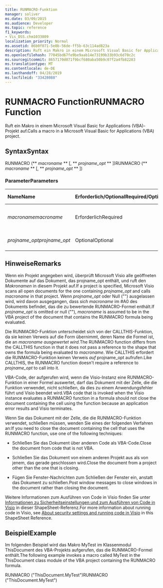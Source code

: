 ```yaml
---
title: RUNMACRO-Funktion
manager: soliver
ms.date: 03/09/2015
ms.audience: Developer
ms.topic: reference
f1_keywords:
- Vis_DSS.chm1033809
localization_priority: Normal
ms.assetid: 86b0f071-5e0b-56de-ff5b-63c114ad823a
description: Ruft ein Makro in einem Microsoft Visual Basic for Applications (VBA)-Projekt auf.
ms.openlocfilehash: 77045bd67fe9be9aab14e73199b33b93c6d70c2c
ms.sourcegitcommit: 8657170d071f9bcf680aba50b9c07f2a4fb82283
ms.translationtype: MT
ms.contentlocale: de-DE
ms.lasthandoff: 04/28/2019
ms.locfileid: "33428088"
---
```

# <a name="runmacro-function"></a><span data-ttu-id="65a8b-103">RUNMACRO Function</span><span class="sxs-lookup"><span data-stu-id="65a8b-103">RUNMACRO Function</span></span>

<span data-ttu-id="65a8b-104">Ruft ein Makro in einem Microsoft Visual Basic for Applications (VBA)-Projekt auf.</span><span class="sxs-lookup"><span data-stu-id="65a8b-104">Calls a macro in a Microsoft Visual Basic for Applications (VBA) project.</span></span> 
  
## <a name="syntax"></a><span data-ttu-id="65a8b-105">Syntax</span><span class="sxs-lookup"><span data-stu-id="65a8b-105">Syntax</span></span>

<span data-ttu-id="65a8b-106">RUNMACRO (\*\* *macroname* \*\* [, \*\* *projname_opt* \*\* ])</span><span class="sxs-lookup"><span data-stu-id="65a8b-106">RUNMACRO (\*\* *macroname* \*\* [, \*\* *projname_opt* \*\* ])</span></span> 
  
### <a name="parameters"></a><span data-ttu-id="65a8b-107">Parameter</span><span class="sxs-lookup"><span data-stu-id="65a8b-107">Parameters</span></span>

|<span data-ttu-id="65a8b-108">**Name**</span><span class="sxs-lookup"><span data-stu-id="65a8b-108">**Name**</span></span>|<span data-ttu-id="65a8b-109">**Erforderlich/Optional**</span><span class="sxs-lookup"><span data-stu-id="65a8b-109">**Required/Optional**</span></span>|<span data-ttu-id="65a8b-110">**Datentyp**</span><span class="sxs-lookup"><span data-stu-id="65a8b-110">**Data Type**</span></span>|<span data-ttu-id="65a8b-111">**Beschreibung**</span><span class="sxs-lookup"><span data-stu-id="65a8b-111">**Description**</span></span>|
|:-----|:-----|:-----|:-----|
| <span data-ttu-id="65a8b-112">_macroname_</span><span class="sxs-lookup"><span data-stu-id="65a8b-112">_macroname_</span></span> <br/> |<span data-ttu-id="65a8b-113">Erforderlich</span><span class="sxs-lookup"><span data-stu-id="65a8b-113">Required</span></span>  <br/> |<span data-ttu-id="65a8b-114">**String**</span><span class="sxs-lookup"><span data-stu-id="65a8b-114">**String**</span></span> <br/> |<span data-ttu-id="65a8b-115">Der Name des aufzurufenden Makros.</span><span class="sxs-lookup"><span data-stu-id="65a8b-115">The name of the macro to call.</span></span>  <br/> |
| <span data-ttu-id="65a8b-116">_projname_opt_</span><span class="sxs-lookup"><span data-stu-id="65a8b-116">_projname_opt_</span></span> <br/> |<span data-ttu-id="65a8b-117">Optional</span><span class="sxs-lookup"><span data-stu-id="65a8b-117">Optional</span></span>  <br/> |<span data-ttu-id="65a8b-118">**String**</span><span class="sxs-lookup"><span data-stu-id="65a8b-118">**String**</span></span> <br/> | <span data-ttu-id="65a8b-119">Das Projekt, das den Makro enthält.</span><span class="sxs-lookup"><span data-stu-id="65a8b-119">The project that contains the macro.</span></span>  <br/> |
   
## <a name="remarks"></a><span data-ttu-id="65a8b-120">Hinweise</span><span class="sxs-lookup"><span data-stu-id="65a8b-120">Remarks</span></span>

<span data-ttu-id="65a8b-121">Wenn ein Projekt angegeben wird, überprüft Microsoft Visio alle  geöffneten Dokumente auf das Dokument, das projname_opt enthält, und ruft den _Makronamen_ in diesem Projekt auf.</span><span class="sxs-lookup"><span data-stu-id="65a8b-121">If a project is specified, Microsoft Visio scans all open documents for the one containing  _projname_opt_ and calls  _macroname_ in that project.</span></span> <span data-ttu-id="65a8b-122">Wenn  _projname_opt_ oder Null ("") ausgelassen wird, wird davon ausgegangen, dass  _sich macroname_ im #A0 des Dokuments befindet, das die zu bewertende RUNMACRO-Formel enthält.</span><span class="sxs-lookup"><span data-stu-id="65a8b-122">If  _projname_opt_ is omitted or null (""),  _macroname_ is assumed to be in the VBA project of the document that contains the RUNMACRO formula being evaluated.</span></span> 
  
<span data-ttu-id="65a8b-123">Die RUNMACRO-Funktion unterscheidet sich von der CALLTHIS-Funktion, da sie keinen Verweis auf die Form übernimmt, deren Name die Formel ist, die an _macroname ausgewertet wird._</span><span class="sxs-lookup"><span data-stu-id="65a8b-123">The RUNMACRO function differs from the CALLTHIS function in that it does not pass a reference to the shape that owns the formula being evaluated to  _macroname_.</span></span> <span data-ttu-id="65a8b-124">Wie CALLTHIS erfordert die RUNMACRO-Funktion keinen Verweis  _auf_ projname_opt aufrufen.</span><span class="sxs-lookup"><span data-stu-id="65a8b-124">Like CALLTHIS, the RUNMACRO function doesn't require a reference to  _projname_opt_ to call into it.</span></span> 
  
 <span data-ttu-id="65a8b-125">VBA-Code, der aufgerufen wird, wenn die Visio-Instanz eine RUNMACRO-Funktion in einer Formel auswertet, darf das Dokument mit der Zelle, die die Funktion verwendet, nicht schließen, da dies zu einem Anwendungsfehler führt und Visio beendet wird.</span><span class="sxs-lookup"><span data-stu-id="65a8b-125">VBA code that is invoked when the Visio instance evaluates a RUNMACRO function in a formula should not close the document containing the cell using the function because an application error results and Visio terminates.</span></span> 
  
<span data-ttu-id="65a8b-126">Wenn Sie das Dokument mit der Zelle, die die RUNMACRO-Funktion verwendet, schließen müssen, wenden Sie eines der folgenden Verfahren an:</span><span class="sxs-lookup"><span data-stu-id="65a8b-126">If you need to close the document containing the cell that uses the RUNMACRO function, use one of the following techniques:</span></span>
  
- <span data-ttu-id="65a8b-127">Schließen Sie das Dokument über anderen Code als VBA-Code.</span><span class="sxs-lookup"><span data-stu-id="65a8b-127">Close the document from code that is not VBA.</span></span>
    
- <span data-ttu-id="65a8b-128">Schließen Sie das Dokument von einem anderen Projekt aus als von jenem, das gerade geschlossen wird.</span><span class="sxs-lookup"><span data-stu-id="65a8b-128">Close the document from a project other than the one that is closing.</span></span>
    
- <span data-ttu-id="65a8b-129">Fügen Sie Fenster-Nachrichten zum Schließen der Fenster ein, anstatt das Dokument zu schließen.</span><span class="sxs-lookup"><span data-stu-id="65a8b-129">Post window messages to close windows in the document rather than closing the document.</span></span>
    
<span data-ttu-id="65a8b-130">Weitere Informationen zum Ausführen von Code in Visio finden Sie unter [Informationen zu Sicherheitseinstellungen und zum Ausführen von Code in Visio](about-security-settings-and-running-code-in-visio-shapesheet.md) in dieser ShapeSheet-Referenz.</span><span class="sxs-lookup"><span data-stu-id="65a8b-130">For more information about running code in Visio, see [About security settings and running code in Visio](about-security-settings-and-running-code-in-visio-shapesheet.md) in this ShapeSheet Reference.</span></span> 
  
## <a name="example"></a><span data-ttu-id="65a8b-131">Beispiel</span><span class="sxs-lookup"><span data-stu-id="65a8b-131">Example</span></span>

<span data-ttu-id="65a8b-132">Im folgenden Beispiel wird das Makro MyTest im Klassenmodul ThisDocument des VBA-Projekts aufgerufen, das die RUNMACRO-Formel enthält.</span><span class="sxs-lookup"><span data-stu-id="65a8b-132">The following example invokes a macro called MyTest in the ThisDocument class module of the VBA project containing the RUNMACRO formula.</span></span> 
  
<span data-ttu-id="65a8b-133">RUNMACRO ("ThisDocument.MyTest")</span><span class="sxs-lookup"><span data-stu-id="65a8b-133">RUNMACRO ("ThisDocument.MyTest")</span></span> 
  

